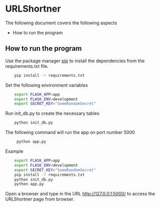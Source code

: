 # URLShortner

The following document covers the following aspects

* How to run the program

## How to run the program
Use the package manager [pip](https://pip.pypa.io/en/stable/) to install the dependencies from the requirements.txt file.

```bash
    pip install -r requirements.txt
```

Set the following environment variables

```bash
    export FLASK_APP=app
    export FLASK_ENV=development
    export SECRET_KEY="SomeRandomSecret"
```

Run init_db.py to create the necessary tables
```bash
    python init_db.py
```


The following command will run the app on port number 5000

```bash
     python app.py
```

Example
```bash
    export FLASK_APP=app
    export FLASK_ENV=development
    export SECRET_KEY="SomeRandomSecret"
    pip install -r requirements.txt
    python init_db.py
    python app.py

```

Open a browser and type in the URL http://127.0.0.1:5000/ to access the URLShortner page from browser.